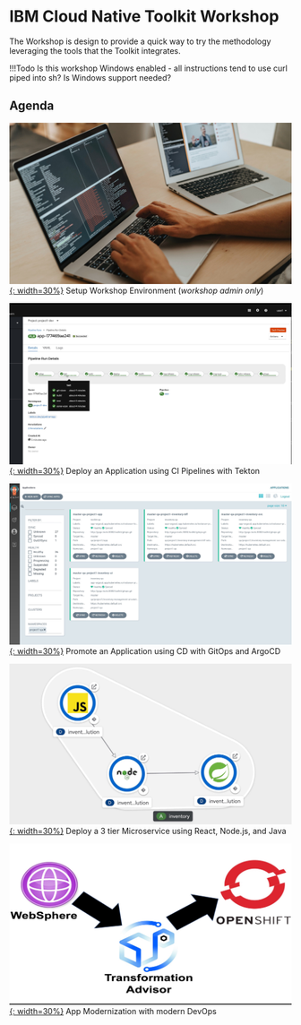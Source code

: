 # IBM Cloud Native Toolkit Workshop

The Workshop is design to provide a quick way to try the methodology leveraging the tools that the Toolkit integrates.

!!!Todo
    Is this workshop Windows enabled - all instructions tend to use curl piped into sh?  Is Windows support needed?

## Agenda

[![Setup Workshop Environment](./images/workshop.jpg){: width=30%}](setup.md) Setup Workshop Environment (*workshop admin only*)

[![Deploy an Application using CI Pipelines with Tekton](./images/ci-tekton.jpg){: width=30%}](ci.md) Deploy an Application using CI Pipelines with Tekton

[![Promote an Application using CD with GitOps and ArgoCD](./images/cd-argocd.jpg){: width=30%}](cd.md) Promote an Application using CD with GitOps and ArgoCD

[![Deploy a 3 tier Microservice using React, Node.js, and Java](./images/inventory.jpg){: width=30%}](inventory.md) Deploy a 3 tier Microservice using React, Node.js, and Java

[![App Modernization with modern DevOps](./images/appmod.jpg){: width=30%}](appmod.md) App Modernization with modern DevOps
